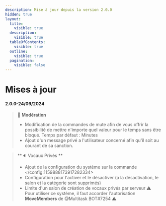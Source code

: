 ```yaml
---
description: Mise à jour depuis la version 2.0.0
hidden: true
layout:
  title:
    visible: true
  description:
    visible: true
  tableOfContents:
    visible: true
  outline:
    visible: true
  pagination:
    visible: false
---
```


# Mises à jour

#### 2.0.0-24/09/2024

> :hammer: **Modération**
>
> * Modification de la commandes de mute afin de vous offrir la possibilité de mettre n'importe quel valeur pour le temps sans être bloqué. Temps par défaut : Minutes
> * Ajout d'un message privé a l'utilisateur concerné afin qu'il soit au courant de sa sanction.

> \*\*:speaker: Vocaux Privés \*\*
>
> * Ajout de la configuration du système sur la commande \</config:1159888173917282334>
> * Configuration pour l'activer et le désactiver (a la désactivation, le salon et la catégorie sont supprimés)
> * Limite d'un salon de création de vocaux privés par serveur :warning: Pour utiliser ce système, il faut accorder l'autorisation **MoveMembers** de @Multitask BOT#7254 :warning:
